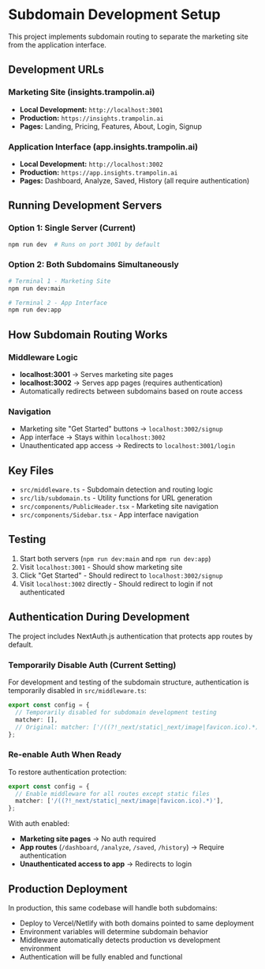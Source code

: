 # Subdomain Development Setup

This project implements subdomain routing to separate the marketing site from the application interface.

## Development URLs

### Marketing Site (insights.trampolin.ai)

- **Local Development:** `http://localhost:3001`
- **Production:** `https://insights.trampolin.ai`
- **Pages:** Landing, Pricing, Features, About, Login, Signup

### Application Interface (app.insights.trampolin.ai)

- **Local Development:** `http://localhost:3002`
- **Production:** `https://app.insights.trampolin.ai`
- **Pages:** Dashboard, Analyze, Saved, History (all require authentication)

## Running Development Servers

### Option 1: Single Server (Current)

```bash
npm run dev  # Runs on port 3001 by default
```

### Option 2: Both Subdomains Simultaneously

```bash
# Terminal 1 - Marketing Site
npm run dev:main

# Terminal 2 - App Interface
npm run dev:app
```

## How Subdomain Routing Works

### Middleware Logic

- **localhost:3001** → Serves marketing site pages
- **localhost:3002** → Serves app pages (requires authentication)
- Automatically redirects between subdomains based on route access

### Navigation

- Marketing site "Get Started" buttons → `localhost:3002/signup`
- App interface → Stays within `localhost:3002`
- Unauthenticated app access → Redirects to `localhost:3001/login`

## Key Files

- `src/middleware.ts` - Subdomain detection and routing logic
- `src/lib/subdomain.ts` - Utility functions for URL generation
- `src/components/PublicHeader.tsx` - Marketing site navigation
- `src/components/Sidebar.tsx` - App interface navigation

## Testing

1. Start both servers (`npm run dev:main` and `npm run dev:app`)
2. Visit `localhost:3001` - Should show marketing site
3. Click "Get Started" - Should redirect to `localhost:3002/signup`
4. Visit `localhost:3002` directly - Should redirect to login if not authenticated

## Authentication During Development

The project includes NextAuth.js authentication that protects app routes by default.

### Temporarily Disable Auth (Current Setting)

For development and testing of the subdomain structure, authentication is temporarily disabled in `src/middleware.ts`:

```typescript
export const config = {
  // Temporarily disabled for subdomain development testing
  matcher: [],
  // Original: matcher: ['/((?!_next/static|_next/image|favicon.ico).*)'],
};
```

### Re-enable Auth When Ready

To restore authentication protection:

```typescript
export const config = {
  // Enable middleware for all routes except static files
  matcher: ['/((?!_next/static|_next/image|favicon.ico).*)'],
};
```

With auth enabled:

- **Marketing site pages** → No auth required
- **App routes** (`/dashboard`, `/analyze`, `/saved`, `/history`) → Require authentication
- **Unauthenticated access to app** → Redirects to login

## Production Deployment

In production, this same codebase will handle both subdomains:

- Deploy to Vercel/Netlify with both domains pointed to same deployment
- Environment variables will determine subdomain behavior
- Middleware automatically detects production vs development environment
- Authentication will be fully enabled and functional
